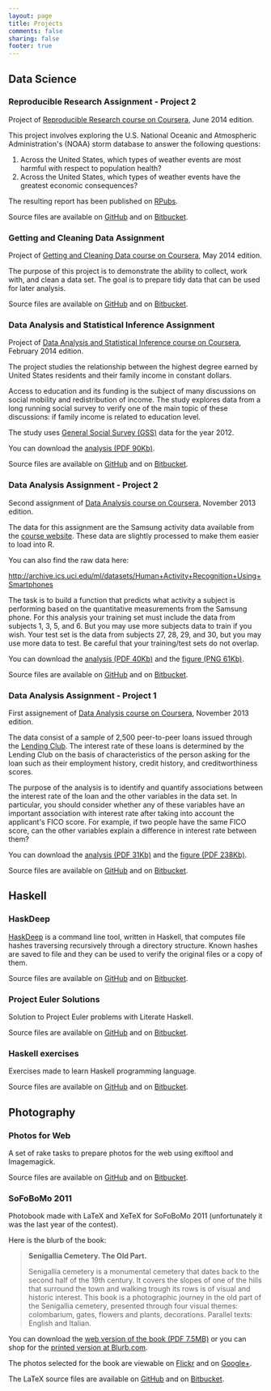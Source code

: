 ```yaml
---
layout: page
title: Projects
comments: false
sharing: false
footer: true
---
```


## Data Science

### Reproducible Research Assignment - Project 2

Project of [Reproducible Research course on Coursera](https://www.coursera.org/course/repdata), June 2014 edition.

This project involves exploring the U.S. National Oceanic and Atmospheric Administration's
(NOAA) storm database to answer the following questions:

1. Across the United States, which types of weather events are most harmful with respect to population health?
2. Across the United States, which types of weather events have the greatest economic consequences?

The resulting report has been published on [RPubs](http://rpubs.com/maurotrb/20463).

Source files are available on
[GitHub](https://github.com/maurotrb/RepData_PeerAssessment2.git "RepData_PeerAssessment2 on github")
and on
[Bitbucket](https://bitbucket.org/maurotrb/repdata_peerassessment2.git "RepData_PeerAssessment2 on bitbucket").

### Getting and Cleaning Data Assignment

Project of [Getting and Cleaning Data course on Coursera](https://www.coursera.org/course/getdata), May 2014 edition.

The purpose of this project is to demonstrate the ability to collect, work with, and clean a data set.
The goal is to prepare tidy data that can be used for later analysis.

Source files are available on
[GitHub](https://github.com/maurotrb/getting-cleaning-data-2014-project "getting-cleaning-data-2014-project on github")
and on
[Bitbucket](https://bitbucket.org/maurotrb/getting-cleaning-data-2014-project "getting-cleaning-data-2014-project on bitbucket").

### Data Analysis and Statistical Inference Assignment

Project of [Data Analysis and Statistical Inference course on Coursera](https://www.coursera.org/course/statistics), February 2014 edition.

The project studies the relationship between the highest degree earned by United
States residents and their family income in constant dollars.

Access to education and its funding is the subject of many discussions on social
mobility and redistribution of income. The study explores data from a long running
social survey to verify one of the main topic of these discussions: if family
income is related to education level.

The study uses [General Social Survey (GSS)](http://www3.norc.org/gss+website/)
data for the year 2012.

You can download the
[analysis (PDF 90Kb)](/downloads/documents/mt-data-analysis-2014.pdf "Data Analysis and Statistical Inference Assignment PDF").

Source files are available on
[GitHub](https://github.com/maurotrb/data-analysis-statistical-inference-2014-project "data-analysis-statistical-inference-2014-project on github")
and on
[Bitbucket](https://bitbucket.org/maurotrb/data-analysis-statistical-inference-2014-project "data-analysis-statistical-inference-2014-project on bitbucket").

### Data Analysis Assignment - Project 2

Second assignment of [Data Analysis course on Coursera](https://www.coursera.org/course/dataanalysis),
November 2013 edition.

The data for this assignment are the Samsung activity data available from the
[course website](https://spark-public.s3.amazonaws.com/dataanalysis/samsungData.rda).
These data are slightly processed to make them easier to load into R.

You can also find the raw data here:

<http://archive.ics.uci.edu/ml/datasets/Human+Activity+Recognition+Using+Smartphones>

The task is to build a function that predicts what activity a subject is performing
based on the quantitative measurements from the Samsung phone. For this analysis
your training set must include the data from subjects 1, 3, 5, and 6.
But you may use more subjects data to train if you wish. Your test set is the data
from subjects 27, 28, 29, and 30, but you may use more data to test. Be careful
that your training/test sets do not overlap.

You can download the
[analysis (PDF 40Kb)](/downloads/documents/mt-data-analysis-2013-p2.pdf "Data Analysis Assignment Project 2 PDF")
and the
[figure (PNG 61Kb)](/downloads/documents/mt-data-analysis-2013-p2-figure.png "Data Analysis Assignment Project 2 Figure PNG").

Source files are available on
[GitHub](https://github.com/maurotrb/data-analysis-2013-project2 "data-analysis-2013-project2 on github")
and on
[Bitbucket](https://bitbucket.org/maurotrb/data-analysis-2013-project2 "data-analysis-2013-project2 on bitbucket").

### Data Analysis Assignment - Project 1

First assignement of [Data Analysis course on Coursera](https://www.coursera.org/course/dataanalysis),
November 2013 edition.

The data consist of a sample of 2,500 peer-to-peer loans issued through the
[Lending Club](https://www.lendingclub.com/home.action).
The interest rate of these loans is determined by the Lending Club on the basis
of characteristics of the person asking for the loan such as their employment history,
credit history, and creditworthiness scores.

The purpose of the analysis is to identify and quantify associations between
the interest rate of the loan and the other variables in the data set.
In particular, you should consider whether any of these variables have an important
association with interest rate after taking into account the applicant's FICO score.
For example, if two people have the same FICO score, can the other variables explain
a difference in interest rate between them?

You can download the
[analysis (PDF 31Kb)](/downloads/documents/mt-data-analysis-2013-p1.pdf "Data Analysis Assignment Project 1 PDF")
and the
[figure (PDF 238Kb)](/downloads/documents/mt-data-analysis-2013-p1-figure.pdf "Data Analysis Assignment Project 1 Figure PDF").

Source files are available on
[GitHub](https://github.com/maurotrb/data-analysis-2013-project1 "data-analysis-2013-project1 on github")
and on
[Bitbucket](https://bitbucket.org/maurotrb/data-analysis-2013-project1 "data-analysis-2013-project1 on bitbucket").

## Haskell

### HaskDeep

[HaskDeep](http://hackage.haskell.org/package/haskdeep "haskdeep on hackagedb")
is a command line tool, written in Haskell, that computes file hashes traversing
recursively through a directory structure.
Known hashes are saved to file and they can be used to verify the original files
or a copy of them.

Source files are available on
[GitHub](https://github.com/maurotrb/haskdeep "haskdeep on github")
and on
[Bitbucket](https://bitbucket.org/maurotrb/haskdeep "haskdeep on bitbucket").

### Project Euler Solutions

Solution to Project Euler problems with Literate Haskell.

Source files are available on
[GitHub](https://github.com/maurotrb/mt-euler "mt-euler on github")
and on
[Bitbucket](https://bitbucket.org/maurotrb/mt-euler "mt-euler on bitbucket").

### Haskell exercises

Exercises made to learn Haskell programming language.

Source files are available on
[GitHub](https://github.com/maurotrb/hs-exercises "hs-exercises on github")
and on
[Bitbucket](https://bitbucket.org/maurotrb/hs-exercises "hs-exercises on bitbucket").

## Photography

### Photos for Web

A set of rake tasks to prepare photos for the web using exiftool and Imagemagick.

Source files are available on
[GitHub](https://github.com/maurotrb/photos4web "photos4web on github")
and on
[Bitbucket](https://bitbucket.org/maurotrb/photos4web "photos4web on bitbucket").

### SoFoBoMo 2011

Photobook made with LaTeX and XeTeX for SoFoBoMo 2011 (unfortunately it was
the last year of the contest).

Here is the blurb of the book:

> __Senigallia Cemetery. The Old Part.__
>
> Senigallia cemetery is a monumental cemetery that dates back to the second
> half of the 19th century. It covers the slopes of one of the hills that
> surround the town and walking trough its rows is of visual and historic
> interest. This book is a photographic journey in the old part of the
> Senigallia cemetery, presented through four visual themes: colombarium, gates,
> flowers and plants, decorations. Parallel texts: English and Italian.

You can download the
[web version of the book (PDF 7.5MB)](/downloads/documents/mt-sofobomo11.pdf "Senigallia Cemetery Book - Web version")
or you can shop for the
[printed version at Blurb.com](http://www.blurb.com/bookstore/detail/2475140 "Senigallia Cemetery Book at Blurb").

The photos selected for the book are viewable on
[Flickr](http://www.flickr.com/photos/maurot/sets/72157627502290161/ "Senigallia Cemetery photos on flickr")
and on
[Google+](https://plus.google.com/u/0/photos/100820707243557656600/albums/5649379085197453729 "Senigallia Cemetery photos on Google+").

The LaTeX source files are available on
[GitHub](https://github.com/maurotrb/sofobomo2011 "SoFoBoMo2011 on github")
and on
[Bitbucket](https://bitbucket.org/maurotrb/sofobomo2011 "SoFoBoMo2011 on bitbucket").
